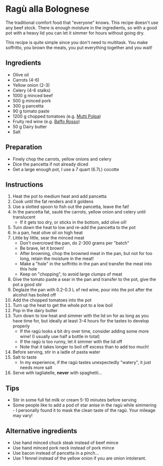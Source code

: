 # Ragù alla Bolognese

The traditional comfort food that "everyone" knows. This recipe doesn't use any beef stock. There is enough moisture in the ingredients, so with a good pot with a heavy lid you can let it simmer for hours without going dry.

This recipe is quite simple since you don't need to multitask. You make soffritto, you brown the meats, you put everything together and you wait!

## Ingredients

* Olive oil
* Carrots (4-6)
* Yellow onion (2-3)
* Celery (4-6 stalks)
* 1000 g minced beef
* 500 g minced pork
* 300 g pancetta
* 90 g tomato paste
* 1200 g chopped tomatoes (e.g. [Mutti Polpa])
* Fruity red wine (e.g. [Baffo Rosso])
* 50 g Dairy butter
* Salt

## Preparation

* Finely chop the carrots, yellow onions and celery
* Dice the pancetta if not already diced
* Get a large enough pot, I use a 7 quart (6.7L) cocotte

## Instructions

1. Heat the pot to medium heat and add pancetta
1. Cook until the fat renders and it goldens
1. Use a slotted spoon to fish out the pancetta, leave the fat!
1. In the pancetta fat, sauté the carrots, yellow onion and celery until translucent
    * If it gets too dry, or sticks in the bottom, add olive oil!
1. Turn down the heat to low and re-add the pancetta to the pot 
1. In a pan, heat olive oil on high heat
1. Little by little, sear the minced meat
    * Don't overcrowd the pan, do 2-300 grams per "batch"
    * Be brave, let it brown!
    * After browning, chop the browned meat in the pan, but not for too long, retain the moisture in the meat!
    * Make a "hole" in the soffritto in the pan and transfer the meat into this hole
    * Keep on "chopping", to avoid large clumps of meat
1. Give the tomato paste a sear in the pan and transfer to the pot, give the pot a good stir
1. Deglaze the pan with 0.2-0.3 L of red wine, pour into the pot after the alcohol has boiled off
1. Add the chopped tomatoes into the pot
1. Turn up the heat to get the whole pot to a low boil 
1. Pop in the dairy butter
1. Turn down to low heat and simmer with the lid on for as long as you have time for, but ideally at least 3-4 hours for the tastes to develop properly
    * If the ragù looks a bit dry over time, consider adding some more wine! (I usually use half a bottle in total)
    * If the ragù is too runny, let it simmer with the lid off
    * Note that it takes longer to boil off excess than to add too much!
1. Before serving, stir in a ladle of pasta water
1. Salt to taste
    * In my experience, if the ragù tastes unexpectedly "watery", it just needs more salt
1. Serve with tagliatelle, **never** with spaghetti...

## Tips

* Stir in some full fat milk or cream 5-10 minutes before serving
* Some people like to add a pod of star anise in the ragù while simmering - I personally found it to mask the clean taste of the ragù. Your mileage may vary!


## Alternative ingredients

* Use hand minced chuck steak instead of beef mince
* Use hand minced pork neck instead of pork mince
* Use bacon instead of pancetta in a pinch...
* Use 1 fennel instead of the yellow onion if you are onion intolerant.


[Mutti Polpa]: https://mutti-parma.com/products/polpa/
[Baffo Rosso]: https://www.vinmonopolet.no/Land/Italia/Toscana/Chianti/Castellani-Baffo-Rosso-Chianti-2023/p/12640201